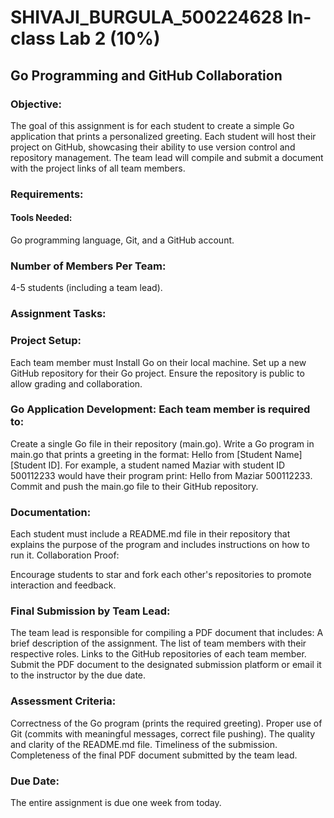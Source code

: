 # SHIVAJI_BURGULA_500224628 In-class Lab 2 (10%) #

## Go Programming and GitHub Collaboration ##
### Objective: ###
The goal of this assignment is for each student to create a simple Go application that prints a personalized greeting. Each student will host their project on GitHub, showcasing their ability to use version control and repository management. The team lead will compile and submit a document with the project links of all team members.

### Requirements: ###
#### Tools Needed: #### 
Go programming language, Git, and a GitHub account.
### Number of Members Per Team: ###
4-5 students (including a team lead).
### Assignment Tasks:
### Project Setup: 

Each team member must Install Go on their local machine.
Set up a new GitHub repository for their Go project.
Ensure the repository is public to allow grading and collaboration.
### Go Application Development: Each team member is required to:

Create a single Go file in their repository (main.go).
Write a Go program in main.go that prints a greeting in the format: Hello from [Student Name] [Student ID]. For example, a student named Maziar with student ID 500112233 would have their program print: Hello from Maziar 500112233.
Commit and push the main.go file to their GitHub repository.

### Documentation:

Each student must include a README.md file in their repository that explains the purpose of the program and includes instructions on how to run it.
Collaboration Proof:

Encourage students to star and fork each other's repositories to promote interaction and feedback.

### Final Submission by Team Lead:

The team lead is responsible for compiling a PDF document that includes:
A brief description of the assignment.
The list of team members with their respective roles.
Links to the GitHub repositories of each team member.
Submit the PDF document to the designated submission platform or email it to the instructor by the due date.

### Assessment Criteria:
Correctness of the Go program (prints the required greeting).
Proper use of Git (commits with meaningful messages, correct file pushing).
The quality and clarity of the README.md file.
Timeliness of the submission.
Completeness of the final PDF document submitted by the team lead.

### Due Date:
The entire assignment is due one week from today.
